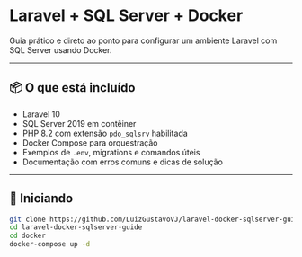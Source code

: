 # Laravel + SQL Server + Docker

Guia prático e direto ao ponto para configurar um ambiente Laravel com SQL Server usando Docker.

---

## 📦 O que está incluído

- Laravel 10
- SQL Server 2019 em contêiner
- PHP 8.2 com extensão `pdo_sqlsrv` habilitada
- Docker Compose para orquestração
- Exemplos de `.env`, migrations e comandos úteis
- Documentação com erros comuns e dicas de solução

---

## 🚀 Iniciando

```bash
git clone https://github.com/LuizGustavoVJ/laravel-docker-sqlserver-guide.git
cd laravel-docker-sqlserver-guide
cd docker
docker-compose up -d

